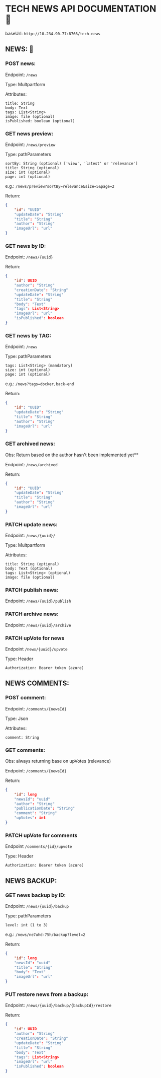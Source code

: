 # TECH NEWS API DOCUMENTATION 📃

baseUrl: `http://10.234.90.77:8766/tech-news`


## NEWS: 📰

### POST news:
Endpoint: `/news`

Type: Multpartform

Attributes:

    title: String
    body: Text
    tags: List<String>
    image: file (optional)
    isPublished: boolean (optional)


### GET news preview:
Endpoint: `/news/preview`

Type: pathParameters

    sortBy: String (optional) ['view', 'latest' or 'relevance']
    title: String (optional)
    size: int (optional)
    page: int (optional)

e.g.: `/news/preview?sortBy=relevance&size=5&page=2`

Return:
```json
{ 
    "id": "UUID"
    "updateDate": "String"
    "title": "String"
    "author": "String" 
    "imageUrl": "url"
}
```

### GET news by ID:     
Endpoint: `/news/{uuid}`

Return:
```json
{
    "id": UUID
    "author": "String" 
    "creationDate": "String"
    "updateDate": "String"
    "title": "String"
    "body": "Text"
    "tags": List<String>
    "imageUrl": "url"
    "isPublished": boolean
}
```


### GET news by TAG:    
Endpoint: `/news`

Type: pathParameters
    
    tags: List<String> (mandatory)
    size: int (optional)
    page: int (optional)

e.g.: `/news?tags=docker,back-end`

Return:
```json
{
    "id": "UUID"
    "updateDate": "String"
    "title": "String"
    "author": "String" 
    "imageUrl": "url"
}
```


### GET archived news: 
Obs: Return based on the author hasn't been implemented yet**
    
Endpoint: `/news/archived`

Return: 
```json
{
    "id": "UUID"
    "updateDate": "String"
    "title": "String"
    "author": "String" 
    "imageUrl": "url"
}
```


### PATCH update news:  
Endpoint: `/news/{uuid}/`

Type: Multpartform
    
Attributes:

    title: String (optional)
    body: Text (optional)
    tags: List<String> (optional)
    image: file (optional) 


### PATCH publish news:
Endpoint: `/news/{uuid}/publish`


### PATCH archive news: 
Endpoint: `/news/{uuid}/archive`

### PATCH upVote for news
Endpoint `/news/{uuid}/upvote`

Type: Header

    Authorization: Bearer token (azure)


## NEWS COMMENTS:

### POST comment:
Endpoint: `/comments/{newsId}`

Type: Json

Attributes: 

    comment: String


### GET comments:
Obs: always returning base on upVotes (relevance)

Endpoint: `/comments/{newsId}`

Return:
```json
{
    "id": long
    "newsId": "uuid"
    "author": "String"
    "publicationDate": "String"
    "comment": "String"
    "upVotes": int
}
```

### PATCH upVote for comments
Endpoint `/comments/{id}/upvote`

Type: Header

    Authorization: Bearer token (azure)


## NEWS BACKUP:

### GET news backup by ID:
Endpoint: `/news/{uuid}/backup`

Type: pathParameters

    level: int (1 to 3)
        
e.g.: `/news/ne7uhd-75h/backup?level=2`

Return: 
```json
{
    "id": long
    "newsId": "uuid"
    "title": "String"
    "body": "Text"
    "imageUrl": "url"
}
```
            
### PUT restore news from a backup:
Endpoint: `/news/{uuid}/backup/{backupId}/restore`

Return:
```json
{
    "id": UUID
    "author": "String" 
    "creationDate": "String"
    "updateDate": "String"
    "title": "String"
    "body": "Text"
    "tags": List<String>
    "imageUrl": "url"
    "isPublished": boolean
} 
```
    
